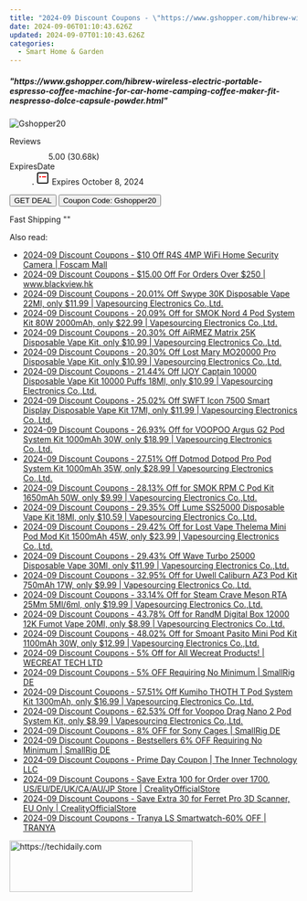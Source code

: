 ```yaml
---
title: "2024-09 Discount Coupons - \"https://www.gshopper.com/hibrew-wireless-electric-portable-espresso-coffee-machine-for-car-home-camping-coffee-maker-fit-nespresso-dolce-capsule-powder.html\" | Gshopper"
date: 2024-09-06T01:10:43.626Z
updated: 2024-09-07T01:10:43.626Z
categories:
  - Smart Home & Garden
---
```



<div class="max-w-4xl mx-auto grid grid-cols-1 lg:max-w-5xl lg:gap-x-20 lg:grid-cols-2">
  <div class="relative p-3 col-start-1 row-start-1 flex flex-col-reverse rounded-lg bg-gradient-to-t from-black/75 via-black/0 sm:bg-none sm:row-start-2 sm:p-0 lg:row-start-1">
    <h5 class="mt-1 text-lg font-semibold text-white sm:text-slate-900 md:text-2xl dark:sm:text-white">&quot;https://www.gshopper.com/hibrew-wireless-electric-portable-espresso-coffee-machine-for-car-home-camping-coffee-maker-fit-nespresso-dolce-capsule-powder.html&quot;</h5>
  </div>
  
  <div class="col-start-1 col-end-3 row-start-1 grid gap-4 sm:mb-6 sm:grid-cols-4 lg:col-start-2 lg:row-span-6 lg:row-end-6 lg:mb-0 lg:gap-6">
      <img src="&quot;&quot;" onClick="javascript:window.open(decodeURIComponent('%22https%3A%2F%2Fwww.shareasale.com%2Fu.cfm%3Fd%3D1118688%26m%3D97331%26u%3D4338022%22'), '_blank');void(0);" alt="Gshopper20" class="h-60 w-full rounded-lg object-cover sm:col-span-2 sm:h-52 lg:col-span-full" loading="lazy" />
    
  </div>
  <dl class="row-start-2 mt-4 flex items-center text-xs font-medium sm:row-start-3 sm:mt-1 md:mt-2.5 lg:row-start-2">
    <dt class="sr-only">Reviews</dt>
    <dd class="flex items-center text-indigo-600 dark:text-indigo-400">
      <svg width="24" height="24" fill="none" aria-hidden="true" class="mr-1 stroke-current dark:stroke-indigo-500">
        <path d="m12 5 2 5h5l-4 4 2.103 5L12 16l-5.103 3L9 14l-4-4h5l2-5Z" stroke-width="2" stroke-linecap="round" stroke-linejoin="round" />
      </svg>
      <span>5.00 <span class="font-normal text-slate-400">(30.68k)</span></span>
    </dd>
    <dt class="sr-only">ExpiresDate</dt>
    <dd class="flex items-center">
      <svg width="2" height="2" aria-hidden="true" fill="currentColor" class="mx-3 text-slate-300">
        <circle cx="1" cy="1" r="1" />
      </svg>
      <svg width="24" height="24" viewBox="0 0 24 24" fill="none" stroke="currentColor" stroke-width="2">
        <rect x="3" y="3" width="18" height="18" rx="2" fill="#fff" />
        <path d="M6 10L18 10" stroke="red" stroke-width="2" fill="none" />
        <path d="M10 6L10 18" stroke="#fff" stroke-width="2" fill="none" />
      </svg>
      Expires October 8, 2024    </dd>
  </dl>
  <div class="col-start-1 row-start-3 mt-4 self-center sm:col-start-2 sm:row-span-2 sm:row-start-2 sm:mt-0 lg:col-start-1 lg:row-start-3 lg:row-end-4 lg:mt-6">
    <button type="button" onClick="javascript:window.open(decodeURIComponent('%22https%3A%2F%2Fwww.shareasale.com%2Fu.cfm%3Fd%3D1118688%26m%3D97331%26u%3D4338022%22'), '_blank');void(0);" class="rounded-lg bg-red-600 px-3 py-2 text-sm font-medium leading-6 text-white">GET DEAL</button>
    <button type="button" onClick="javascript:window.open(decodeURIComponent('%22https%3A%2F%2Fwww.shareasale.com%2Fu.cfm%3Fd%3D1118688%26m%3D97331%26u%3D4338022%22'), '_blank');void(0);" class="border-dashed border-2 border-indigo-600 bg-green-100 text-sm leading-6 font-medium py-2 px-3 rounded-lg">Coupon Code: Gshopper20</button>
  </div>
  <p class="col-start-1 mt-4 text-sm leading-6 sm:col-span-2 lg:col-span-1 lg:row-start-4 lg:mt-6 dark:text-slate-400">
    Fast Shipping 
""  </p>
</div>
<span class="atpl-alsoreadstyle">Also read:</span>
<div><ul>
<li><a href="https://coupons.techidaily.com/coupon-1130505-share-64118-sale/"><u>2024-09 Discount Coupons - $10 Off R4S 4MP WiFi Home Security Camera | Foscam Mall</u></a></li>
<li><a href="https://coupons.techidaily.com/coupon-1123683-share-80218-sale/"><u>2024-09 Discount Coupons - $15.00 Off For Orders Over $250 | www.blackview.hk</u></a></li>
<li><a href="https://coupons.techidaily.com/coupon-1155740-share-90958-sale/"><u>2024-09 Discount Coupons - 20.01% Off Swype 30K Disposable Vape 22Ml, only $11.99 | Vapesourcing Electronics Co.,Ltd.</u></a></li>
<li><a href="https://coupons.techidaily.com/coupon-729997-share-90958-sale/"><u>2024-09 Discount Coupons - 20.09% Off for SMOK Nord 4 Pod System Kit 80W 2000mAh, only $22.99 | Vapesourcing Electronics Co.,Ltd.</u></a></li>
<li><a href="https://coupons.techidaily.com/coupon-1155741-share-90958-sale/"><u>2024-09 Discount Coupons - 20.30% Off AiRMEZ Matrix 25K Disposable Vape Kit, only $10.99 | Vapesourcing Electronics Co.,Ltd.</u></a></li>
<li><a href="https://coupons.techidaily.com/coupon-1109761-share-90958-sale/"><u>2024-09 Discount Coupons - 20.30% Off Lost Mary MO20000 Pro Disposable Vape Kit, only $10.99 | Vapesourcing Electronics Co.,Ltd.</u></a></li>
<li><a href="https://coupons.techidaily.com/coupon-1069039-share-90958-sale/"><u>2024-09 Discount Coupons - 21.44% Off IJOY Captain 10000 Disposable Vape Kit 10000 Puffs 18Ml, only $10.99 | Vapesourcing Electronics Co.,Ltd.</u></a></li>
<li><a href="https://coupons.techidaily.com/coupon-1083473-share-90958-sale/"><u>2024-09 Discount Coupons - 25.02% Off SWFT Icon 7500 Smart Display Disposable Vape Kit 17Ml, only $11.99 | Vapesourcing Electronics Co.,Ltd.</u></a></li>
<li><a href="https://coupons.techidaily.com/coupon-1097104-share-90958-sale/"><u>2024-09 Discount Coupons - 26.93% Off for VOOPOO Argus G2 Pod System Kit 1000mAh 30W, only $18.99 | Vapesourcing Electronics Co.,Ltd.</u></a></li>
<li><a href="https://coupons.techidaily.com/coupon-1123679-share-90958-sale/"><u>2024-09 Discount Coupons - 27.51% Off Dotmod Dotpod Pro Pod System Kit 1000mAh 35W, only $28.99 | Vapesourcing Electronics Co.,Ltd.</u></a></li>
<li><a href="https://coupons.techidaily.com/coupon-1020003-share-90958-sale/"><u>2024-09 Discount Coupons - 28.13% Off for SMOK RPM C Pod Kit 1650mAh 50W, only $9.99 | Vapesourcing Electronics Co.,Ltd.</u></a></li>
<li><a href="https://coupons.techidaily.com/coupon-1109981-share-90958-sale/"><u>2024-09 Discount Coupons - 29.35% Off Lume SS25000 Disposable Vape Kit 18Ml, only $10.59 | Vapesourcing Electronics Co.,Ltd.</u></a></li>
<li><a href="https://coupons.techidaily.com/coupon-978833-share-90958-sale/"><u>2024-09 Discount Coupons - 29.42% Off for Lost Vape Thelema Mini Pod Mod Kit 1500mAh 45W, only $23.99 | Vapesourcing Electronics Co.,Ltd.</u></a></li>
<li><a href="https://coupons.techidaily.com/coupon-1123495-share-90958-sale/"><u>2024-09 Discount Coupons - 29.43% Off Wave Turbo 25000 Disposable Vape 30Ml, only $11.99 | Vapesourcing Electronics Co.,Ltd.</u></a></li>
<li><a href="https://coupons.techidaily.com/coupon-1045986-share-90958-sale/"><u>2024-09 Discount Coupons - 32.95% Off for Uwell Caliburn AZ3 Pod Kit 750mAh 17W, only $9.99 | Vapesourcing Electronics Co.,Ltd.</u></a></li>
<li><a href="https://coupons.techidaily.com/coupon-985935-share-90958-sale/"><u>2024-09 Discount Coupons - 33.14% Off for Steam Crave Meson RTA 25Mm 5Ml/6ml, only $19.99 | Vapesourcing Electronics Co.,Ltd.</u></a></li>
<li><a href="https://coupons.techidaily.com/coupon-1063078-share-90958-sale/"><u>2024-09 Discount Coupons - 43.78% Off for RandM Digital Box 12000 12K Fumot Vape 20Ml, only $8.99 | Vapesourcing Electronics Co.,Ltd.</u></a></li>
<li><a href="https://coupons.techidaily.com/coupon-999107-share-90958-sale/"><u>2024-09 Discount Coupons - 48.02% Off for Smoant Pasito Mini Pod Kit 1100mAh 30W, only $12.99 | Vapesourcing Electronics Co.,Ltd.</u></a></li>
<li><a href="https://coupons.techidaily.com/coupon-1123640-share-142145-sale/"><u>2024-09 Discount Coupons - 5% Off for All Wecreat Products! | WECREAT TECH LTD</u></a></li>
<li><a href="https://coupons.techidaily.com/coupon-1079074-share-110294-sale/"><u>2024-09 Discount Coupons - 5% OFF Requiring No Minimum | SmallRig DE</u></a></li>
<li><a href="https://coupons.techidaily.com/coupon-1123493-share-90958-sale/"><u>2024-09 Discount Coupons - 57.51% Off Kumiho THOTH T Pod System Kit 1300mAh, only $16.99 | Vapesourcing Electronics Co.,Ltd.</u></a></li>
<li><a href="https://coupons.techidaily.com/coupon-851254-share-90958-sale/"><u>2024-09 Discount Coupons - 62.53% Off for Voopoo Drag Nano 2 Pod System Kit, only $8.99 | Vapesourcing Electronics Co.,Ltd.</u></a></li>
<li><a href="https://coupons.techidaily.com/coupon-1128746-share-110294-sale/"><u>2024-09 Discount Coupons - 8% OFF for Sony Cages | SmallRig DE</u></a></li>
<li><a href="https://coupons.techidaily.com/coupon-1086309-share-110294-sale/"><u>2024-09 Discount Coupons - Bestsellers 6% OFF Requiring No Minimum | SmallRig DE</u></a></li>
<li><a href="https://coupons.techidaily.com/coupon-1123770-share-104816-sale/"><u>2024-09 Discount Coupons - Prime Day Coupon | The Inner Technology LLC</u></a></li>
<li><a href="https://coupons.techidaily.com/coupon-1121176-share-124834-sale/"><u>2024-09 Discount Coupons - Save Extra 100 for Order over 1700, US/EU/DE/UK/CA/AU/JP Store | CrealityOfficialStore</u></a></li>
<li><a href="https://coupons.techidaily.com/coupon-1145696-share-124834-sale/"><u>2024-09 Discount Coupons - Save Extra 30 for Ferret Pro 3D Scanner, EU Only | CrealityOfficialStore</u></a></li>
<li><a href="https://coupons.techidaily.com/coupon-1146290-share-93338-sale/"><u>2024-09 Discount Coupons - Tranya LS Smartwatch-60% OFF | TRANYA</u></a></li>
</ul></div>

<ins class="adsbygoogle"
      style="display:block"
      data-ad-client="ca-pub-7571918770474297"
      data-ad-slot="8358498916"
      data-ad-format="auto"
      data-full-width-responsive="true"></ins>
<!-- affiliate ads begin -->
<a href="https://bluettius.sjv.io/c/5597632/2139117/17108" target="_top" id="2139117">
  <img src="//a.impactradius-go.com/display-ad/17108-2139117" border="0" alt="https://techidaily.com" width="320" height="90"/>
</a>
<img height="0" width="0" src="https://bluettius.sjv.io/i/5597632/2139117/17108" style="position:absolute;visibility:hidden;" border="0" />
<!-- affiliate ads end -->